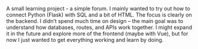 A small learning project - a simple forum.
I mainly wanted to try out how to connect Python (Flask) with SQL and a bit of HTML.
The focus is clearly on the backend. I didn’t spend much time on design – the main goal was to understand how databases, routes, and APIs work together. 
I might expand it in the future and explore more of the frontend (maybe with Vue), but for now I just wanted to get everything working and learn by doing.

